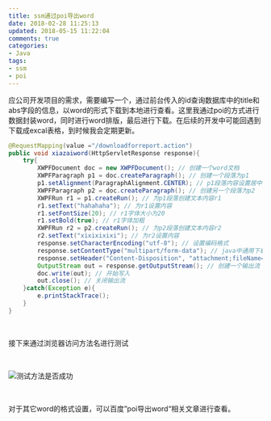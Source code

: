 ```yaml
---
title: ssm通过poi导出word
date: 2018-02-28 11:25:13
updated: 2018-05-15 11:22:04
comments: true
categories:
- Java
tags:
- ssm
- poi
---
```


应公司开发项目的需求，需要编写一个，通过前台传入的id查询数据库中的title和abs字段的信息，以word的形式下载到本地进行查看。这里我通过poi的方式进行数据封装word，同时进行word排版，最后进行下载。在后续的开发中可能回遇到下载成excal表格，到时候我会定期更新。

```java
@RequestMapping(value ="/downloadforreport.action")
public void xiazaiword(HttpServletResponse response){
	try{
		XWPFDocument doc = new XWPFDocument(); // 创建一个word文档
		XWPFParagraph p1 = doc.createParagraph(); // 创建一个段落为p1
		p1.setAlignment(ParagraphAlignment.CENTER); // p1段落内容设置居中
		XWPFParagraph p2 = doc.createParagraph(); // 创建另一个段落为p2
		XWPFRun r1 = p1.createRun(); // 为p1段落创建文本内容r1
		r1.setText("hahahaha"); // 为r1设置内容
		r1.setFontSize(20); // r1字体大小为20
		r1.setBold(true); // r1字体加粗
		XWPFRun r2 = p2.createRun(); // 为p2段落创建文本内容r2
		r2.setText("xixixixixi"); // 为r2设置内容
		response.setCharacterEncoding("utf-8"); // 设置编码格式
		response.setContentType("multipart/form-data"); // java中通用下载文件
		response.setHeader("Content-Disposition", "attachment;fileName=downfile.docx" ); // 设置文件头和文件名
		OutputStream out = response.getOutputStream(); // 创建一个输出流
		doc.write(out); // 开始写入
		out.close(); // 关闭输出流
	}catch(Exception e){
		e.printStackTrace();
	}
}
```

<br>

接下来通过浏览器访问方法名进行测试

<br>

![测试方法是否成功](64dd3ac9ad9c294b849b31d1e1f5f724.png)

<br>

对于其它word的格式设置，可以百度”poi导出word“相关文章进行查看。